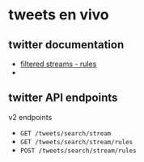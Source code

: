 # tweets en vivo

## twitter documentation
- [filtered streams - rules](https://developer.twitter.com/en/docs/twitter-api/tweets/filtered-stream/integrate/build-a-rule)
- 

## twitter API endpoints
v2 endpoints
- `GET /tweets/search/stream`
- `GET /tweets/search/stream/rules`
- `POST /tweets/search/stream/rules`
